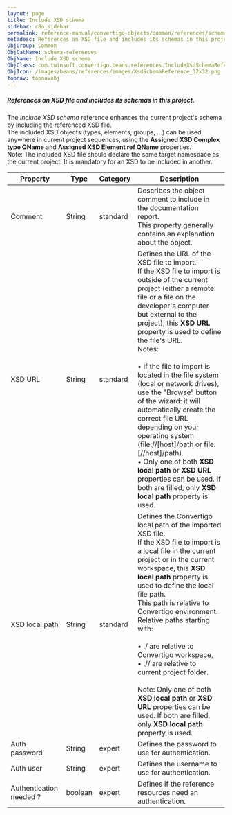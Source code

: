 ```yaml
---
layout: page
title: Include XSD schema
sidebar: c8o_sidebar
permalink: reference-manual/convertigo-objects/common/references/schema-references/include-xsd-schema/
metadesc: References an XSD file and includes its schemas in this project.   The  Include XSD schema  reference enhances the current project's schema by includi
ObjGroup: Common
ObjCatName: schema-references
ObjName: Include XSD schema
ObjClass: com.twinsoft.convertigo.beans.references.IncludeXsdSchemaReference
ObjIcon: /images/beans/references/images/XsdSchemaReference_32x32.png
topnav: topnavobj
---
```

##### References an XSD file and includes its schemas in this project. 

The <i>Include XSD schema</i> reference enhances the current project's schema by including the referenced XSD file. <br/>The included XSD objects (types, elements, groups, ...) can be used anywhere in current project sequences, using the <b>Assigned XSD Complex type QName</b> and <b>Assigned XSD Element ref QName</b> properties. <br/><span class="orangetwinsoft">Note:</span> The included XSD file should declare the same target namespace as the current project. It is mandatory for an XSD to be included in another.  

Property | Type | Category | Description
--- | --- | --- | ---
Comment | String | standard | Describes the object comment to include in the documentation report.<br/>This property generally contains an explanation about the object.
XSD URL | String | standard | Defines the URL of the XSD file to import.<br/>If the XSD file to import is outside of the current project (either a remote file or a file on the developer's computer but external to the project), this <b>XSD URL</b> property is used to define the file's URL. <br/><span class="orangetwinsoft">Notes:</span> <br/><br/>• If the file to import is located in the file system (local or network drives), use the "Browse" button of the wizard: it will automatically create the correct file URL depending on your operating system (<span class="computer">file://[host]/path</span> or <span class="computer">file:[//host]/path</span>). <br/>• Only one of both <b>XSD local path</b> or <b>XSD URL</b> properties can be used. If both are filled, only <b>XSD local path</b> property is used.<br/>
XSD local path | String | standard | Defines the Convertigo local path of the imported XSD file.<br/>If the XSD file to import is a local file in the current project or in the current workspace, this <b>XSD local path</b> property is used to define the local file path. <br/>This path is relative to Convertigo environment. Relative paths starting with:<br/><br/>• <span class="computer">./</span> are relative to Convertigo workspace,<br/>• <span class="computer">.//</span> are relative to current project folder. <br/><br/><span class="orangetwinsoft">Note:</span> Only one of both <b>XSD local path</b> or <b>XSD URL</b> properties can be used. If both are filled, only <b>XSD local path</b> property is used.
Auth password | String | expert | Defines the password to use for authentication.<br/>
Auth user | String | expert | Defines the username to use for authentication.<br/>
Authentication needed ? | boolean | expert | Defines if the reference resources need an authentication.<br/>
